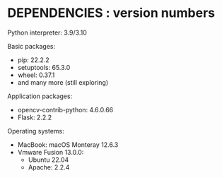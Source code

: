 # DEPENDENCIES : version numbers

Python interpreter: 3.9/3.10

Basic packages: 
- pip: 22.2.2
- setuptools: 65.3.0
- wheel: 0.37.1
- and many more (still exploring)

Application packages:
- opencv-contrib-python: 4.6.0.66
- Flask: 2.2.2

Operating systems:
- MacBook: macOS Monteray 12.6.3
- Vmware Fusion 13.0.0: 
  - Ubuntu 22.04
  - Apache: 2.2.4